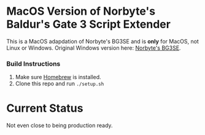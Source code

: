 # MacOS Version of Norbyte's Baldur's Gate 3 Script Extender

This is a MacOS adapdation of Norbyte's BG3SE and is **only** for MacOS, not Linux or Windows. Original Windows version here: [Norbyte's BG3SE](https://github.com/Norbyte/bg3se/releases).

### Build Instructions

1. Make sure [Homebrew](https://brew.sh) is installed.
2. Clone this repo and run `./setup.sh`

# Current Status

Not even close to being production ready.
